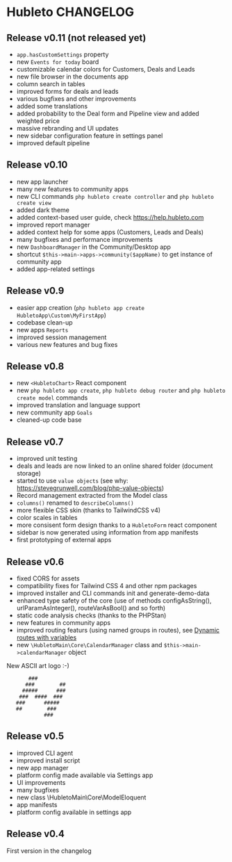 # Hubleto CHANGELOG

## Release v0.11 (not released yet)

  * `app.hasCustomSettings` property
  * new `Events for today` board
  * customizable calendar colors for Customers, Deals and Leads
  * new file browser in the documents app
  * column search in tables
  * improved forms for deals and leads
  * various bugfixes and other improvements
  * added some translations
  * added probability to the Deal form and Pipeline view and added weighted price
  * massive rebranding and UI updates
  * new sidebar configuration feature in settings panel
  * improved default pipeline

## Release v0.10

  * new app launcher
  * many new features to community apps
  * new CLI commands `php hubleto create controller` and `php hubleto create view`
  * added dark theme
  * added context-based user guide, check https://help.hubleto.com
  * improved report manager
  * added context help for some apps (Customers, Leads and Deals)
  * many bugfixes and performance improvements
  * new `DashboardManager` in the Community/Desktop app
  * shortcut `$this->main->apps->community($appName)` to get instance of community app
  * added app-related settings

## Release v0.9

  * easier app creation (`php hubleto app create HubletoApp\Custom\MyFirstApp`)
  * codebase clean-up
  * new apps `Reports`
  * improved session management
  * various new features and bug fixes

## Release v0.8

  * new `<HubletoChart>` React component
  * new `php hubleto app create`, `php hubleto debug router` and `php hubleto create model` commands
  * improved translation and language support
  * new community app `Goals`
  * cleaned-up code base

## Release v0.7

  * improved unit testing
  * deals and leads are now linked to an online shared folder (document storage)
  * started to use `value objects` (see why: https://stevegrunwell.com/blog/php-value-objects)
  * Record management extracted from the Model class
  * `columns()` renamed to `describeColumns()`
  * more flexible CSS skin (thanks to TailwindCSS v4)
  * color scales in tables
  * more consisent form design thanks to a `HubletoForm` react component
  * sidebar is now generated using information from app manifests
  * first prototyping of external apps

## Release v0.6

  * fixed CORS for assets
  * compatibility fixes for Tailwind CSS 4 and other npm packages
  * improved installer and CLI commands init and generate-demo-data
  * enhanced type safety of the core (use of methods configAsString(), urlParamAsInteger(), routeVarAsBool() and so forth)
  * static code analysis checks (thanks to the PHPStan)
  * new features in community apps
  * improved routing featurs (using named groups in routes), see [Dynamic routes with variables](https://developer.hubleto.com/tutorial/advanced/dynamic-routes)
  * new `\HubletoMain\Core\CalendarManager` class and `$this->main->calendarManager` object

New ASCII art logo :-)

```
       ###         
      ###        ##
     #####      ###
    ###  ####  ### 
   ###      #####  
   ##        ###   
            ###    
```

## Release v0.5

  * improved CLI agent
  * improved install script
  * new app manager
  * platform config made available via Settings app
  * UI improvements
  * many bugfixes
  * new class \HubletoMain\Core\ModelEloquent
  * app manifests
  * platform config available in settings app

## Release v0.4

First version in the changelog